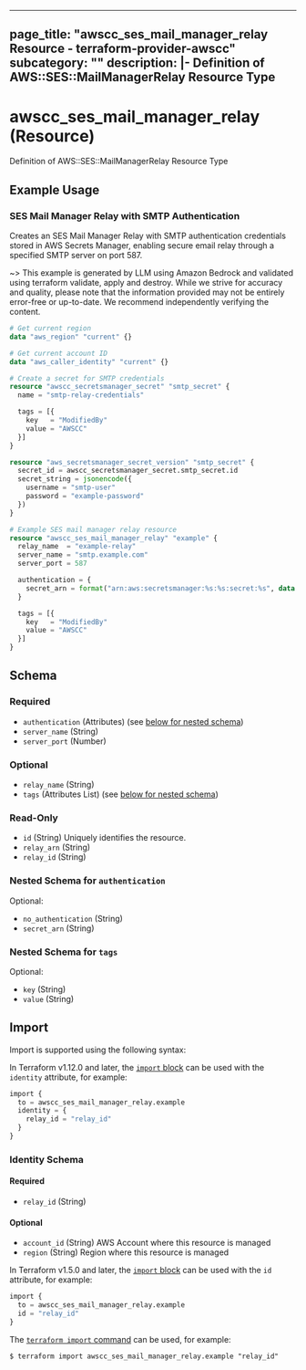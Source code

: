 
---
page_title: "awscc_ses_mail_manager_relay Resource - terraform-provider-awscc"
subcategory: ""
description: |-
  Definition of AWS::SES::MailManagerRelay Resource Type
---

# awscc_ses_mail_manager_relay (Resource)

Definition of AWS::SES::MailManagerRelay Resource Type

## Example Usage

### SES Mail Manager Relay with SMTP Authentication

Creates an SES Mail Manager Relay with SMTP authentication credentials stored in AWS Secrets Manager, enabling secure email relay through a specified SMTP server on port 587.

~> This example is generated by LLM using Amazon Bedrock and validated using terraform validate, apply and destroy. While we strive for accuracy and quality, please note that the information provided may not be entirely error-free or up-to-date. We recommend independently verifying the content.

```terraform
# Get current region
data "aws_region" "current" {}

# Get current account ID
data "aws_caller_identity" "current" {}

# Create a secret for SMTP credentials
resource "awscc_secretsmanager_secret" "smtp_secret" {
  name = "smtp-relay-credentials"

  tags = [{
    key   = "ModifiedBy"
    value = "AWSCC"
  }]
}

resource "aws_secretsmanager_secret_version" "smtp_secret" {
  secret_id = awscc_secretsmanager_secret.smtp_secret.id
  secret_string = jsonencode({
    username = "smtp-user"
    password = "example-password"
  })
}

# Example SES mail manager relay resource
resource "awscc_ses_mail_manager_relay" "example" {
  relay_name  = "example-relay"
  server_name = "smtp.example.com"
  server_port = 587

  authentication = {
    secret_arn = format("arn:aws:secretsmanager:%s:%s:secret:%s", data.aws_region.current.name, data.aws_caller_identity.current.account_id, awscc_secretsmanager_secret.smtp_secret.id)
  }

  tags = [{
    key   = "ModifiedBy"
    value = "AWSCC"
  }]
}
```

<!-- schema generated by tfplugindocs -->
## Schema

### Required

- `authentication` (Attributes) (see [below for nested schema](#nestedatt--authentication))
- `server_name` (String)
- `server_port` (Number)

### Optional

- `relay_name` (String)
- `tags` (Attributes List) (see [below for nested schema](#nestedatt--tags))

### Read-Only

- `id` (String) Uniquely identifies the resource.
- `relay_arn` (String)
- `relay_id` (String)

<a id="nestedatt--authentication"></a>
### Nested Schema for `authentication`

Optional:

- `no_authentication` (String)
- `secret_arn` (String)


<a id="nestedatt--tags"></a>
### Nested Schema for `tags`

Optional:

- `key` (String)
- `value` (String)

## Import

Import is supported using the following syntax:

In Terraform v1.12.0 and later, the [`import` block](https://developer.hashicorp.com/terraform/language/import) can be used with the `identity` attribute, for example:

```terraform
import {
  to = awscc_ses_mail_manager_relay.example
  identity = {
    relay_id = "relay_id"
  }
}
```

<!-- schema generated by tfplugindocs -->
### Identity Schema

#### Required

- `relay_id` (String)

#### Optional

- `account_id` (String) AWS Account where this resource is managed
- `region` (String) Region where this resource is managed

In Terraform v1.5.0 and later, the [`import` block](https://developer.hashicorp.com/terraform/language/import) can be used with the `id` attribute, for example:

```terraform
import {
  to = awscc_ses_mail_manager_relay.example
  id = "relay_id"
}
```

The [`terraform import` command](https://developer.hashicorp.com/terraform/cli/commands/import) can be used, for example:

```shell
$ terraform import awscc_ses_mail_manager_relay.example "relay_id"
```
